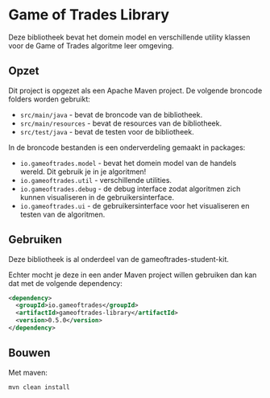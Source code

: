 # Game of Trades Library

Deze bibliotheek bevat het domein model en verschillende utility klassen voor de Game of Trades algoritme leer omgeving.

## Opzet

Dit project is opgezet als een Apache Maven project. De volgende broncode folders worden gebruikt:

* `src/main/java` - bevat de broncode van de bibliotheek. 
* `src/main/resources` - bevat de resources van de bibliotheek. 
* `src/test/java` - bevat de testen voor de bibliotheek.

In de broncode bestanden is een onderverdeling gemaakt in packages:

* `io.gameoftrades.model` - bevat het domein model van de handels wereld. Dit gebruik je in je algoritmen!
* `io.gameoftrades.util` - verschillende utilities.
* `io.gameoftrades.debug` - de debug interface zodat algoritmen zich kunnen visualiseren in de gebruikersinterface. 
* `io.gameoftrades.ui` - de gebruikersinterface voor het visualiseren en testen van de algoritmen.

## Gebruiken

Deze bibliotheek is al onderdeel van de gameoftrades-student-kit. 

Echter mocht je deze in een ander Maven project willen gebruiken dan kan dat met de volgende dependency:

```xml
<dependency>
  <groupId>io.gameoftrades</groupId>
  <artifactId>gameoftrades-library</artifactId>
  <version>0.5.0</version>
</dependency>
```

## Bouwen

Met maven:
```
mvn clean install
```

